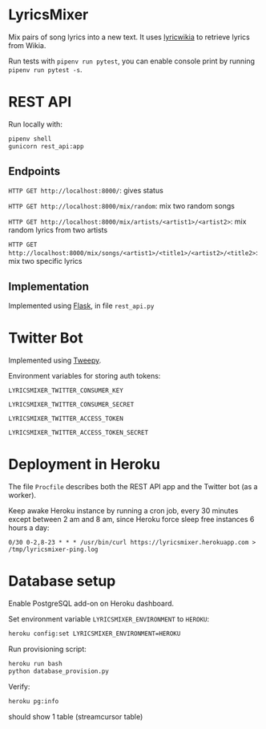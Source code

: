 # LyricsMixer
Mix pairs of song lyrics into a new text. It uses [lyricwikia](https://github.com/enricobacis/lyricwikia) to retrieve lyrics from Wikia.

Run tests with `pipenv run pytest`, you can enable console print by running `pipenv run pytest -s`.


# REST API
Run locally with:

```bash
pipenv shell
gunicorn rest_api:app
```


## Endpoints

`HTTP GET http://localhost:8000/`: gives status

`HTTP GET http://localhost:8000/mix/random`: mix two random songs

`HTTP GET http://localhost:8000/mix/artists/<artist1>/<artist2>`: mix random lyrics from two artists

`HTTP GET http://localhost:8000/mix/songs/<artist1>/<title1>/<artist2>/<title2>`: mix two specific lyrics


## Implementation
Implemented using [Flask](https://palletsprojects.com/p/flask/), in file `rest_api.py`


# Twitter Bot
Implemented using [Tweepy](https://www.tweepy.org/).

Environment variables for storing auth tokens:

`LYRICSMIXER_TWITTER_CONSUMER_KEY`

`LYRICSMIXER_TWITTER_CONSUMER_SECRET`

`LYRICSMIXER_TWITTER_ACCESS_TOKEN`

`LYRICSMIXER_TWITTER_ACCESS_TOKEN_SECRET`


# Deployment in Heroku
The file `Procfile` describes both the REST API app and the Twitter bot (as a worker).

Keep awake Heroku instance by running a cron job, every 30 minutes except between 2 am and 8 am, since Heroku force sleep free instances 6 hours a day:

`0/30 0-2,8-23 * * * /usr/bin/curl https://lyricsmixer.herokuapp.com > /tmp/lyricsmixer-ping.log`


# Database setup
Enable PostgreSQL add-on on Heroku dashboard.


Set environment variable `LYRICSMIXER_ENVIRONMENT` to `HEROKU`:

```bash
heroku config:set LYRICSMIXER_ENVIRONMENT=HEROKU
```

Run provisioning script:

```bash
heroku run bash
python database_provision.py
```


Verify:

```bash
heroku pg:info
```

should show 1 table (streamcursor table)

